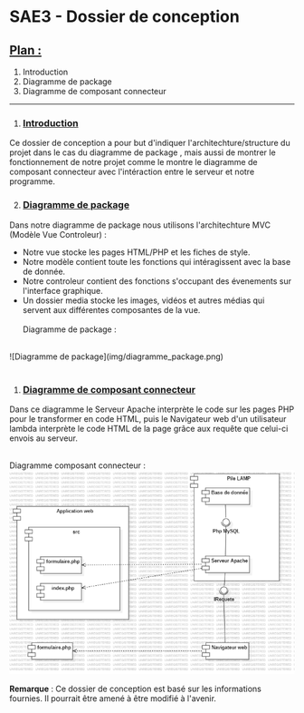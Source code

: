# SAE3 - Dossier de conception 

## <ins>Plan :</ins>
1) Introduction
2) Diagramme de package
3) Diagramme de composant connecteur

***

1) ### <ins>Introduction</ins>

Ce dossier de conception a pour but d'indiquer l'architechture/structure du projet dans le cas du diagramme de package , mais aussi de montrer le fonctionnement de notre projet comme le montre le diagramme de composant connecteur avec l'intéraction entre le serveur et notre programme.

2) ### <ins>Diagramme de package</ins>
Dans notre diagramme de package nous utilisons l'architechture MVC (Modèle Vue Controleur) :
* Notre vue stocke les pages HTML/PHP et les fiches de style.
* Notre modèle contient toute les fonctions qui intéragissent avec la base de donnée.
* Notre controleur contient des fonctions s'occupant des évenements sur l'interface graphique.
* Un dossier media stocke les images, vidéos et autres médias qui servent aux différentes composantes de la vue.<br><br>
Diagramme de package :
<br>
![Diagramme de package](img/diagramme_package.png)
<br>
<br>

1) ### <ins>Diagramme de composant connecteur</ins>

Dans ce diagramme le Serveur Apache interprète le code sur les pages PHP pour le transformer en code HTML, puis le Navigateur web d'un utilisateur lambda interprète le code HTML de la page grâce aux requête que celui-ci envois au serveur.
<br><br>

Diagramme composant connecteur :
![Diagramme de composant connecteur](img/diagramme_composant_connecteur.png)

**Remarque** : Ce dossier de conception est basé sur les informations fournies. Il pourrait être amené à être modifié à l'avenir.